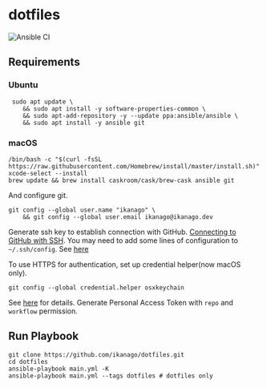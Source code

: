 # dotfiles

![Ansible CI](https://github.com/ikanago/dotfiles/workflows/Ansible%20CI/badge.svg?branch=master)

## Requirements
### Ubuntu
```
 sudo apt update \
    && sudo apt install -y software-properties-common \
    && sudo apt-add-repository -y --update ppa:ansible/ansible \
    && sudo apt install -y ansible git
```

### macOS
```
/bin/bash -c "$(curl -fsSL https://raw.githubusercontent.com/Homebrew/install/master/install.sh)"
xcode-select --install
brew update && brew install caskroom/cask/brew-cask ansible git
```

And configure git.
```
git config --global user.name "ikanago" \
    && git config --global user.email ikanago@ikanago.dev
```
Generate ssh key to establish connection with GitHub. [Connecting to GitHub with SSH](https://docs.github.com/ja/github/authenticating-to-github/connecting-to-github-with-ssh). You may need to add some lines of configuration to `~/.ssh/config`. See [here](https://gist.github.com/ikanago/cbbaffbef12b86f6cbb60886b30d4ac0)  

To use HTTPS for authentication, set up credential helper(now macOS only).
```
git config --global credential.helper osxkeychain
```
See [here](https://docs.github.com/en/github/using-git/caching-your-github-credentials-in-git) for details.
Generate Personal Access Token with `repo` and `workflow` permission.

## Run Playbook
```
git clone https://github.com/ikanago/dotfiles.git
cd dotfiles
ansible-playbook main.yml -K
ansible-playbook main.yml --tags dotfiles # dotfiles only
```
